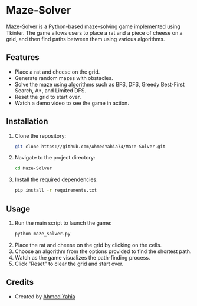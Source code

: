 # Maze-Solver

Maze-Solver is a Python-based maze-solving game implemented using Tkinter. The game allows users to place a rat and a piece of cheese on a grid, and then find paths between them using various algorithms. 

## Features
- Place a rat and cheese on the grid.
- Generate random mazes with obstacles.
- Solve the maze using algorithms such as BFS, DFS, Greedy Best-First Search, A*, and Limited DFS.
- Reset the grid to start over.
- Watch a demo video to see the game in action.

## Installation
1. Clone the repository:
    ```bash
    git clone https://github.com/AhmedYahia74/Maze-Solver.git
    ```
2. Navigate to the project directory:
    ```bash
    cd Maze-Solver
    ```
3. Install the required dependencies:
    ```bash
    pip install -r requirements.txt
    ```

## Usage
1. Run the main script to launch the game:
    ```bash
    python maze_solver.py
    ```
2. Place the rat and cheese on the grid by clicking on the cells.
3. Choose an algorithm from the options provided to find the shortest path.
4. Watch as the game visualizes the path-finding process.
5. Click "Reset" to clear the grid and start over.



## Credits
- Created by [Ahmed Yahia](https://www.linkedin.com/in/ahmed-yahia-41aa7a244/)

